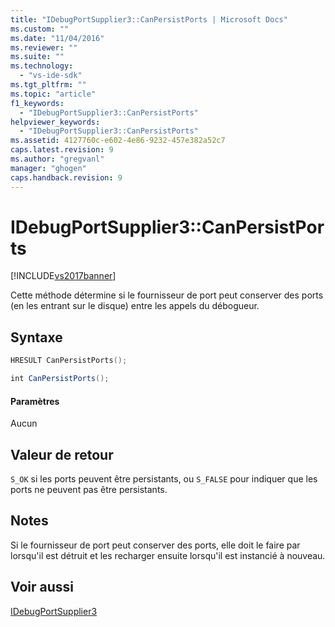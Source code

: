 ```yaml
---
title: "IDebugPortSupplier3::CanPersistPorts | Microsoft Docs"
ms.custom: ""
ms.date: "11/04/2016"
ms.reviewer: ""
ms.suite: ""
ms.technology: 
  - "vs-ide-sdk"
ms.tgt_pltfrm: ""
ms.topic: "article"
f1_keywords: 
  - "IDebugPortSupplier3::CanPersistPorts"
helpviewer_keywords: 
  - "IDebugPortSupplier3::CanPersistPorts"
ms.assetid: 4127760c-e602-4e86-9232-457e382a52c7
caps.latest.revision: 9
ms.author: "gregvanl"
manager: "ghogen"
caps.handback.revision: 9
---
```

# IDebugPortSupplier3::CanPersistPorts
[!INCLUDE[vs2017banner](../../../code-quality/includes/vs2017banner.md)]

Cette méthode détermine si le fournisseur de port peut conserver des ports \(en les entrant sur le disque\) entre les appels du débogueur.  
  
## Syntaxe  
  
```cpp  
HRESULT CanPersistPorts();  
```  
  
```c#  
int CanPersistPorts();  
```  
  
#### Paramètres  
 Aucun  
  
## Valeur de retour  
 `S_OK` si les ports peuvent être persistants, ou `S_FALSE` pour indiquer que les ports ne peuvent pas être persistants.  
  
## Notes  
 Si le fournisseur de port peut conserver des ports, elle doit le faire par lorsqu'il est détruit et les recharger ensuite lorsqu'il est instancié à nouveau.  
  
## Voir aussi  
 [IDebugPortSupplier3](../../../extensibility/debugger/reference/idebugportsupplier3.md)